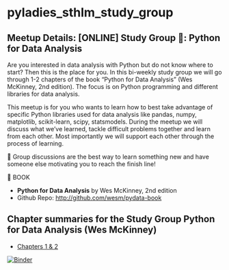 # pyladies_sthlm_study_group
## Meetup Details: [ONLINE] Study Group 📖: Python for Data Analysis

Are you interested in data analysis with Python but do not know where to start? Then this is the place for you. In this bi-weekly study group we will go through 1-2 chapters of the book “Python for Data Analysis” (Wes McKinney, 2nd edition). The focus is on Python programming and different libraries for data analysis.

This meetup is for you who wants to learn how to best take advantage of specific Python libraries used for data analysis like pandas, numpy, matplotlib, scikit-learn, scipy, statsmodels. During the meetup we will discuss what we’ve learned, tackle difficult problems together and learn from each other. Most importantly we will support each other through the process of learning.

💭 Group discussions are the best way to learn something new and have someone else motivating you to reach the finish line!

📖 BOOK
- **Python for Data Analysis** by Wes McKinney, 2nd edition
- Github Repo: http://github.com/wesm/pydata-book

## Chapter summaries for the Study Group Python for Data Analysis (Wes McKinney)

- [Chapters 1 & 2](https://github.com/alm-neagu/pyladies_sthlm_study_group/blob/main/Chapters%201%20%26%202.ipynb)


[![Binder](https://mybinder.org/badge_logo.svg)](https://mybinder.org/v2/gh/alm-neagu/pyladies_sthlm_study_group/HEAD)
